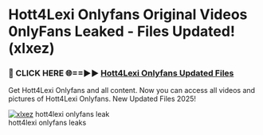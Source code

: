 # Hott4Lexi Onlyfans Original Videos 0nlyFans Leaked - Files Updated! (xlxez)

<h3>🔴 CLICK HERE 🌐==►► <a href="https://tinyurl.com/2wckxsce" rel="nofollow">Hott4Lexi Onlyfans Updated Files</a></h3>

Get Hott4Lexi Onlyfans and all content. Now you can access all videos and pictures of Hott4Lexi Onlyfans. New Updated Files 2025!

[![xlxez](https://i.imgur.com/AFduVYN.gif)](https://tinyurl.com/2wckxsce)
hott4lexi onlyfans leak<br>
hott4lexi onlyfans leaks